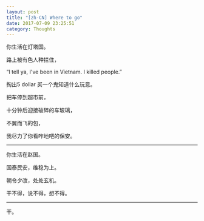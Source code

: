 ```yaml
---
layout: post
title: "[zh-CN] Where to go"
date: 2017-07-09 23:25:51
category: Thoughts
---
```


你生活在灯塔国。

路上被有色人种拦住，

“I tell ya, I've been in Vietnam. I killed people.”

掏出5 dollar 买一个鬼知道什么玩意。

把车停到超市前，

十分钟后迎接破碎的车玻璃，

不翼而飞的包，

我尽力了你看咋地吧的保安。

---

你生活在赵国。

国泰民安，维稳为上。

朝令夕改，处处玄机。

干不得，说不得，想不得。

---

干。